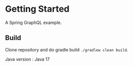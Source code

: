 # Getting Started
A Spring GraphQL example.

## Build
Clone repository and do gradle build `./gradlew clean build`.

Java version : Java 17
